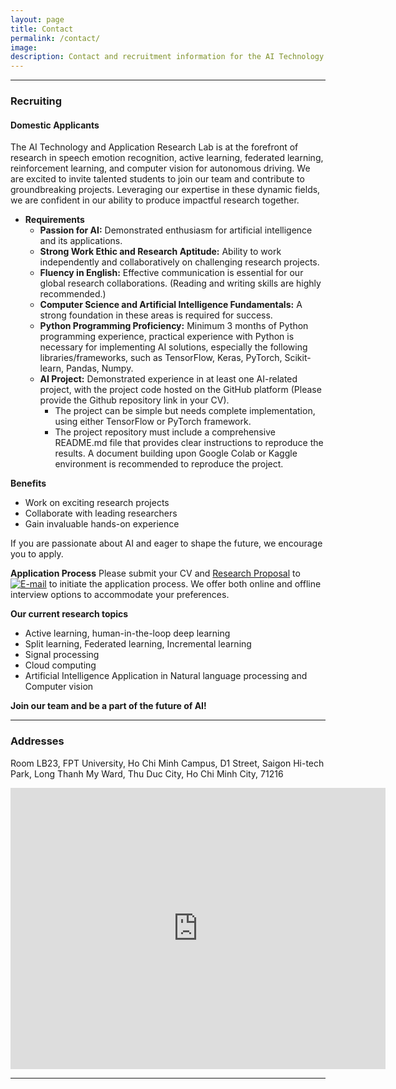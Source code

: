 ```yaml
---
layout: page
title: Contact
permalink: /contact/
image: 
description: Contact and recruitment information for the AI Technology and Application Research Lab at the FPT University, Ho Chi Minh Campus
---
```


***
### Recruiting

#### Domestic Applicants

The AI Technology and Application Research Lab is at the forefront of research in speech emotion recognition, active learning, federated learning, reinforcement learning, and computer vision for autonomous driving. We are excited to invite talented students to join our team and contribute to groundbreaking projects. Leveraging our expertise in these dynamic fields, we are confident in our ability to produce impactful research together.

- **Requirements**
  - **Passion for AI:** Demonstrated enthusiasm for artificial intelligence and its applications.
  - **Strong Work Ethic and Research Aptitude:** Ability to work independently and collaboratively on challenging research projects.
  - **Fluency in English:** Effective communication is essential for our global research collaborations. (Reading and writing skills are highly recommended.)
  - **Computer Science and Artificial Intelligence Fundamentals:** A strong foundation in these areas is required for success.
  - **Python Programming Proficiency:** Minimum 3 months of Python programming experience, practical experience with Python is necessary for implementing AI solutions, especially the following libraries/frameworks, such as TensorFlow, Keras, PyTorch, Scikit-learn, Pandas, Numpy.
  - **AI Project:** Demonstrated experience in at least one AI-related project, with the project code hosted on the GitHub platform (Please provide the Github repository link in your CV). 
    - The project can be simple but needs complete implementation, using either TensorFlow or PyTorch framework. 
    - The project repository must include a comprehensive README.md file that provides clear instructions to reproduce the results. A document building upon Google Colab or Kaggle environment is recommended to reproduce the project.

**Benefits**
- Work on exciting research projects
- Collaborate with leading researchers
- Gain invaluable hands-on experience

If you are passionate about AI and eager to shape the future, we encourage you to apply. 

**Application Process**
Please submit your CV and [Research Proposal](https://docs.google.com/document/d/1X-MyIiIQpk4pushdNp4Rd7B2VOAoYzoP/edit?usp=sharing&ouid=109796817642495029141&rtpof=true&sd=true) to [![E-mail](https://img.shields.io/badge/Official-aita.fptu@gmail.com-0C2E86?style=flat-square&logo=Gmail&logoColor=FFFFFF)](mailto:aita.fptu@gmail.com) to initiate the application process. We offer both online and offline interview options to accommodate your preferences.

**Our current research topics**
- Active learning, human-in-the-loop deep learning
- Split learning, Federated learning, Incremental learning
- Signal processing
- Cloud computing
- Artificial Intelligence Application in Natural language processing and Computer vision


**Join our team and be a part of the future of AI!**

<!-- #### International Applicants -->

<!-- We are delighted to announce the start of recruitment at NS@CUK. We are currently seeking students for our combined MS/Ph.D. or stand-alone Ph.D. programmes who demonstrate a passion and commitment to the field. Our work primarily revolves around the methods and applications of artificial intelligence for the collection, representation and analysis of various unstructured data using graph structures.

Recently, we have shifted our focus to the application of graph neural networks and graph transformers in diverse domains such as rumour propagation, medical knowledge graphs, recommendation/retrieval systems, renewable energy, and semiconductor design. In addition, we are dedicated to extending GNNs to provide a better understanding of graph structures. For a more detailed look at our work, please visit [our lab website](https://aita-lab.github.io/research/).

With our diverse experience in network science, graph mining, and the analysis of other unstructured data, we are confident in the value of the research we can produce together.

* Requirements
  * Fluency in English, both spoken and written (e.g. TOEIC >= 780, IELTS >= 5.5, etc.)
  * English language skills will be assessed in an interview for applicants without English test scores.
  * Basic understanding of computer science and artificial intelligence
  * A background in graph theory is an advantage

If you are interested in joining our team, we encourage you to contact us. Please send your CV to the following email address and we can arrange an online or offline interview.

[![E-mail](https://img.shields.io/badge/Director-ojlee@catholic.ac.kr-0C2E86?style=flat-square&logo=Gmail&logoColor=FFFFFF)](mailto:ojlee@catholic.ac.kr)

Recommended skills for the applicants are as follows;

[![PyTorch](https://img.shields.io/badge/PyTorch-EE4C2C?style=flat-square&logo=pytorch&logoColor=FFFFFF)](https://pytorch.org/) 
[![PyG](https://img.shields.io/badge/PyG-3C2179?style=flat-square&logo=PyG&logoColor=FFFFFF)](https://pytorch-geometric.readthedocs.io/en/latest/)
[![Pandas](https://img.shields.io/badge/Pandas-150458?style=flat-square&logo=pandas&logoColor=FFFFFF)](https://pandas.pydata.org/) 
[![NumPy](https://img.shields.io/badge/NumPy-013243?style=flat-square&logo=numpy&logoColor=FFFFFF)](https://numpy.org/)
[![Python](https://img.shields.io/badge/Python-3776AB?style=flat-square&logo=Python&logoColor=FFFFFF)](https://www.python.org/)
[![neo4j](https://img.shields.io/badge/Neo4j-4581C3?style=flat-square&logo=neo4j&logoColor=FFFFFF)](https://neo4j.com/) -->

***
### Addresses
Room LB23, FPT University, Ho Chi Minh Campus, D1 Street, Saigon Hi-tech Park, Long Thanh My Ward, Thu Duc City, Ho Chi Minh City, 71216

<div class="gmap">
  <p align="center"><iframe src="https://www.google.com/maps/embed?pb=!1m18!1m12!1m3!1d3918.6099415304902!2d106.80730807475395!3d10.841132857997405!2m3!1f0!2f0!3f0!3m2!1i1024!2i768!4f13.1!3m3!1m2!1s0x31752731176b07b1%3A0xb752b24b379bae5e!2sFPT%20University%20HCMC!5e0!3m2!1sen!2s!4v1723195580351!5m2!1sen!2s" width="600" height="450" style="border:0;" allowfullscreen="" loading="lazy" referrerpolicy="no-referrer-when-downgrade"></iframe></p>
</div>
<!-- <br>
<p align="center"><a href="https://www.catholic.ac.kr/www/about52_1.html"><img align="center" src="/images/CampusMap.png" style="width : 100%"></a></p>

* Songsim (*Sacred Heart* in Korean) Global Campus, The Catholic University of Korea, <br>43, Jibong-ro, Bucheon, Gyeonggi-do 14662, Republic of Korea
  * [![Map](https://img.shields.io/badge/Director-Michael%20Hall%20T404-0C2E86?style=flat-square&logo=GoogleMaps&logoColor=white)](https://goo.gl/maps/2W2nVL7KKWWMnWq89)
  * [![Map](https://img.shields.io/badge/Lab%20%231-Sophie%20Barat%20Hall%20B348-0C2E86?style=flat-square&logo=GoogleMaps&logoColor=white)](https://goo.gl/maps/QN3KLhGJC1RYcnNH6)
  * [![Map](https://img.shields.io/badge/Lab%20%232-Sophie%20Barat%20Hall%20B349-0C2E86?style=flat-square&logo=GoogleMaps&logoColor=white)](https://goo.gl/maps/QN3KLhGJC1RYcnNH6)
* 경기도 부천시 지봉로 43 가톨릭대학교 성심교정 소피이바라관(B관) 첨단학과클러스터 B348호 네트워크과학연구실  -->

***
### E-mail Addresses

* [![E-mail](https://img.shields.io/badge/Official-aita.fptu@gmail.com-0C2E86?style=flat-square&logo=Gmail&logoColor=FFFFFF)](mailto:aita.fptu@gmail.com)
<!-- * [![E-mail](https://img.shields.io/badge/Director-ojlee@catholic.ac.kr-0C2E86?style=flat-square&logo=Gmail&logoColor=FFFFFF)](mailto:ojlee@catholic.ac.kr) -->
<!-- * [![E-mail](https://img.shields.io/badge/Lab%20Rep-choimin1231@gmail.com-0C2E86?style=flat-square&logo=Gmail&logoColor=FFFFFF)](mailto:choimin1231@gmail.com) -->

<!-- ***
### Phone -->

<!-- * ![phone](https://custom-icon-badges.demolab.com/badge/Director-%2B82%E2%80%932%E2%80%932164%E2%80%935516-0C2E86.svg?style=flat-square&logo=phone&logoColor=FFFFFF)
* ![phone](https://custom-icon-badges.demolab.com/badge/Lab%20%231-%2B82%E2%80%932%E2%80%932164%E2%80%935523-0C2E86.svg?style=flat-square&logo=phone&logoColor=FFFFFF)
* ![phone](https://custom-icon-badges.demolab.com/badge/Fax-%2B82%E2%80%932%E2%80%932164%E2%80%935522-0C2E86.svg?style=flat-square&logo=phone&logoColor=FFFFFF) -->

<!-- ***
### Related On-Campus Organizations -->

<!-- 네트워크과학연구실은 가톨릭대학교 일반대학원 인공지능학과에서 운영되고 있습니다. 본 학과는 인공지능학과, 데이터사이언스학과, 바이오메디컬소프트웨어공학과에서 학부과정 학업을 마친 이들에게 대학원 교육을 제공하기 위해 설립되었습니다. 본 학과는 인공지능의 기반 이론, 방법론, 모델부터 의생명공학 및 산업공학 등의 분야에서의 실제 어플리케이션에 이르기까지 다양한 인공지능 연구 분야를 심도 있게 탐구합니다. 우리는 인공지능 분야 연구에 중점을 두면서도 다양한 배경과 국적을 가진 지원자들에게 열려 있습니다. 본 학과의 모든 과정은 영어로 진행되며, 다양한 전문 지식을 갖춘 학생들이 각자의 전공 분야를 AI 모델과 애플리케이션에 적용하고 상호 교류할 수 있도록 지원합니다.

The Network Science Lab operates under The Department of Artificial Intelligence at The Graduate School of The Catholic University of Korea. This department was established to offer postgraduate education to those who completed their studies in the Department of Artificial Intelligence, Data Science, and Biomedical Software Engineering. Our department delves deeply into a multitude of AI research areas, ranging from core theories, methodologies, and AI models to their tangible applications in domains like biomedical and industrial engineering. While our primary focus is on AI studies, we wholeheartedly welcome applicants of varied backgrounds and nationalities. All courses within our department are taught in English. We champion students with a diverse range of expertise to integrate their specialized knowledge into AI models and applications, and reciprocally.

<p align="center"><a href="https://cukai.catholic.ac.kr/cukai/index.html"><img align="center" src="/images/AI_Logo.png" style="width : 200px; margin : 15px"></a><a href="https://cukadmin.catholic.ac.kr/datascience/index.html"><img align="center" src="/images/DS_Logo.png" style="width : 200px; margin : 15px"></a><a href="https://cukadmin.catholic.ac.kr/bmsw/index.html"><img align="center" src="/images/BMSW_Logo.png" style="width : 200px; margin : 15px"></a></p>

* [![Website](https://img.shields.io/badge/-The%20Catholic%20University%20Korea-0C2E86?style=flat-square&logo=%2Fe%2F&logoColor=FFFFFF)](https://www.catholic.ac.kr/english/main.do)
* [![Website](https://img.shields.io/badge/-The%20Graduate%20School-0C2E86?style=flat-square&logo=%2Fe%2F&logoColor=FFFFFF)](https://cukadmin.catholic.ac.kr/gscuk.eng/index.html)
* [![Website](https://img.shields.io/badge/-The%20CUK%20Journal-0C2E86?style=flat-square&logo=%2Fe%2F&logoColor=FFFFFF)](http://www.cukjournal.com/)
* [![Website](https://img.shields.io/badge/-The%20CUK%20Portal-0C2E86?style=flat-square&logo=%2Fe%2F&logoColor=FFFFFF)](https://uportal.catholic.ac.kr/)
* [![Website](https://img.shields.io/badge/-The%20CUK%20Cyber%20Campus-0C2E86?style=flat-square&logo=%2Fe%2F&logoColor=FFFFFF)](https://e-cyber.catholic.ac.kr/)
* [![Website](https://img.shields.io/badge/-AIM%20(Student%20Academic%20Society)-0C2E86?style=flat-square&logo=%2Fe%2F&logoColor=FFFFFF)](https://cuk-aim.github.io/) -->

<!-- ***

### Miscellaneous -->

<!-- * [![Download](https://custom-icon-badges.demolab.com/badge/-Presentation%20Template-0C2E86?style=flat-square&logo=download&logoColor=FFFFFF)](https://docs.google.com/presentation/d/1b9780QEetoU5Fvcf9Qru4BuSDuKmZj-2/edit?usp=sharing&ouid=108773870950556903410&rtpof=true&sd=true)
* <a href="https://velog.io/@ojlee/%ED%95%99%EC%88%A0%EB%AC%B8%ED%97%8C-%EC%84%9C%EC%A7%80%EC%A0%95%EB%B3%B4-%EC%A0%95%EB%A6%AC-%EB%B0%A9%EB%B2%95-BibTex-%ED%99%9C%EC%9A%A9%EB%B2%95%EC%9D%84-%EC%A4%91%EC%8B%AC%EC%9C%BC%EB%A1%9C"><img src="https://img.shields.io/badge/BibTex%20사용자%20가이드-20C997?style=flat-square&logo=Velog&logoColor=white"></a>
* <a href="https://velog.io/@ojlee/series/Reading-Lists"><img src="https://img.shields.io/badge/Reading%20Lists-20C997?style=flat-square&logo=Velog&logoColor=white"></a>
* [![Website](https://img.shields.io/badge/-Personal%20Page-0C2E86?style=flat-square&logo=%2Fe%2F&logoColor=FFFFFF)](https://o-jounlee.github.io/)
* [![Kaggle](https://img.shields.io/badge/Kaggle-Competitions-20BEFF?style=flat-square&logo=kaggle)](https://www.kaggle.com/cuknslab) -->

***



